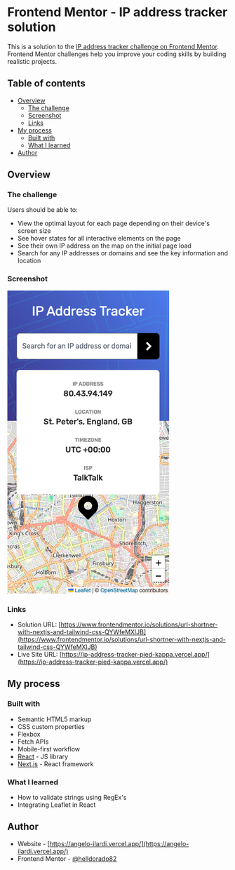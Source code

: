 # Frontend Mentor - IP address tracker solution

This is a solution to the [IP address tracker challenge on Frontend Mentor](https://www.frontendmentor.io/challenges/ip-address-tracker-I8-0yYAH0). Frontend Mentor challenges help you improve your coding skills by building realistic projects. 

## Table of contents

- [Overview](#overview)
  - [The challenge](#the-challenge)
  - [Screenshot](#screenshot)
  - [Links](#links)
- [My process](#my-process)
  - [Built with](#built-with)
  - [What I learned](#what-i-learned)
- [Author](#author)

## Overview

### The challenge

Users should be able to:

- View the optimal layout for each page depending on their device's screen size
- See hover states for all interactive elements on the page
- See their own IP address on the map on the initial page load
- Search for any IP addresses or domains and see the key information and location

### Screenshot

![](public/images/screenshot.png)


### Links

- Solution URL: [https://www.frontendmentor.io/solutions/url-shortner-with-nextjs-and-tailwind-css-QYWfeMXlJB](https://www.frontendmentor.io/solutions/url-shortner-with-nextjs-and-tailwind-css-QYWfeMXlJB)
- Live Site URL: [https://ip-address-tracker-pied-kappa.vercel.app/](https://ip-address-tracker-pied-kappa.vercel.app/)

## My process

### Built with

- Semantic HTML5 markup
- CSS custom properties
- Flexbox
- Fetch APIs
- Mobile-first workflow
- [React](https://reactjs.org/) - JS library
- [Next.js](https://nextjs.org/) - React framework


### What I learned

- How to validate strings using RegEx's
- Integrating Leaflet in React

## Author

- Website - [https://angelo-ilardi.vercel.app/](https://angelo-ilardi.vercel.app/)
- Frontend Mentor - [@helldorado82](https://www.frontendmentor.io/profile/helldorado82)
